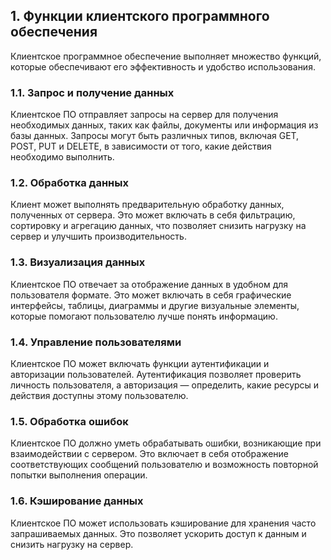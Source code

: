 ## 1. Функции клиентского программного обеспечения

Клиентское программное обеспечение выполняет множество функций, которые обеспечивают его эффективность и удобство использования.

### 1.1. Запрос и получение данных

Клиентское ПО отправляет запросы на сервер для получения необходимых данных, таких как файлы, документы или информация из базы данных. Запросы могут быть различных типов, включая GET, POST, PUT и DELETE, в зависимости от того, какие действия необходимо выполнить.

### 1.2. Обработка данных

Клиент может выполнять предварительную обработку данных, полученных от сервера. Это может включать в себя фильтрацию, сортировку и агрегацию данных, что позволяет снизить нагрузку на сервер и улучшить производительность.

### 1.3. Визуализация данных

Клиентское ПО отвечает за отображение данных в удобном для пользователя формате. Это может включать в себя графические интерфейсы, таблицы, диаграммы и другие визуальные элементы, которые помогают пользователю лучше понять информацию.

### 1.4. Управление пользователями

Клиентское ПО может включать функции аутентификации и авторизации пользователей. Аутентификация позволяет проверить личность пользователя, а авторизация — определить, какие ресурсы и действия доступны этому пользователю.

### 1.5. Обработка ошибок

Клиентское ПО должно уметь обрабатывать ошибки, возникающие при взаимодействии с сервером. Это включает в себя отображение соответствующих сообщений пользователю и возможность повторной попытки выполнения операции.

### 1.6. Кэширование данных

Клиентское ПО может использовать кэширование для хранения часто запрашиваемых данных. Это позволяет ускорить доступ к данным и снизить нагрузку на сервер.
